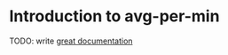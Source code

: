 # Introduction to avg-per-min

TODO: write [great documentation](http://jacobian.org/writing/great-documentation/what-to-write/)

